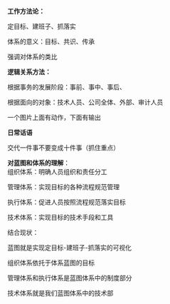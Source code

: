 **工作方法论：**

定目标、建班子、抓落实

体系的意义：目标、共识、传承

强调对体系的类比

**逻辑关系方法：**

根据事务的发展阶段：事前、事中、事后、

根据面向的对象：技术人员、公司全体、外部、审计人员

一个图片上面有动作，下面有输出

**日常话语**

交代一件事不要变成十件事（抓住重点）

**对蓝图和体系的理解**：  
组织体系：明确人员组织和责任分工

管理体系：实现目标的各种流程规范管理

执行体系：促进人员按照流程规范落实目标

技术体系：实现目标的技术手段和工具

结合现状：

蓝图就是实现定目标-建班子-抓落实的可视化

组织体系依托于体系蓝图的目标

管理体系和执行体系是蓝图体系中的制度部分

技术体系就是我们蓝图体系中的技术部

